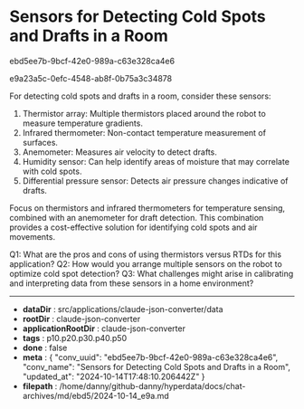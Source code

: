 # Sensors for Detecting Cold Spots and Drafts in a Room

ebd5ee7b-9bcf-42e0-989a-c63e328ca4e6

e9a23a5c-0efc-4548-ab8f-0b75a3c34878

 For detecting cold spots and drafts in a room, consider these sensors:

1. Thermistor array: Multiple thermistors placed around the robot to measure temperature gradients.
2. Infrared thermometer: Non-contact temperature measurement of surfaces.
3. Anemometer: Measures air velocity to detect drafts.
4. Humidity sensor: Can help identify areas of moisture that may correlate with cold spots.
5. Differential pressure sensor: Detects air pressure changes indicative of drafts.

Focus on thermistors and infrared thermometers for temperature sensing, combined with an anemometer for draft detection. This combination provides a cost-effective solution for identifying cold spots and air movements.

Q1: What are the pros and cons of using thermistors versus RTDs for this application?
Q2: How would you arrange multiple sensors on the robot to optimize cold spot detection?
Q3: What challenges might arise in calibrating and interpreting data from these sensors in a home environment?

---

* **dataDir** : src/applications/claude-json-converter/data
* **rootDir** : claude-json-converter
* **applicationRootDir** : claude-json-converter
* **tags** : p10.p20.p30.p40.p50
* **done** : false
* **meta** : {
  "conv_uuid": "ebd5ee7b-9bcf-42e0-989a-c63e328ca4e6",
  "conv_name": "Sensors for Detecting Cold Spots and Drafts in a Room",
  "updated_at": "2024-10-14T17:48:10.206442Z"
}
* **filepath** : /home/danny/github-danny/hyperdata/docs/chat-archives/md/ebd5/2024-10-14_e9a.md